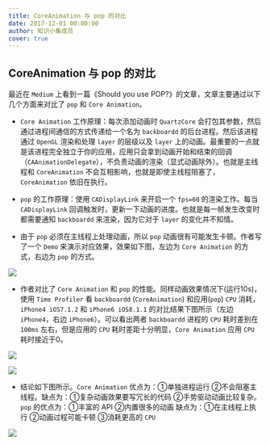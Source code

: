 ```yaml
---
title: CoreAnimation 与 pop 的对比
date: 2017-12-01 00:00:00
author: 知识小集成员
cover: true
---
```


CoreAnimation 与 pop 的对比
----

最近在 `Medium` 上看到一篇《Should you use POP?》的文章，文章主要通过以下几个方面来对比了 `pop` 和 `Core Animation`。

* `Core Animation` 工作原理：每次添加动画时 `QuartzCore` 会打包其参数，然后通过进程间通信的方式传递给一个名为 `backboardd` 的后台进程。然后该进程通过 `OpenGL` 渲染和处理 `layer` 的层级以及 `layer` 上的动画。最重要的一点就是该进程完全独立于你的应用，应用只会拿到动画开始和结束的回调（`CAAnimationDelegate`），不负责动画的渲染（显式动画除外）。也就是主线程和 `CoreAnimation` 不会互相影响，也就是即使主线程阻塞了，`CoreAnimation` 依旧在执行。

* `pop` 的工作原理：使用 `CADisplayLink` 来开启一个 `fps=60` 的渲染工作。每当 `CADisplayLink` 回调触发时，更新一下动画的进度。也就是每一帧发生改变时都需要通知 `backboardd` 来渲染，因为它对于 `layer` 的变化并不知情。

* 由于 `pop` 必须在主线程上处理动画，所以 `pop` 动画很有可能发生卡顿。作者写了一个 `Demo` 来演示对应效果，效果如下图，左边为 `Core Animation` 的方式，右边为 `pop` 的方式。

![](https://github.com/southpeak/iOS-tech-set/blob/master/images/2017/12/9-1.gif?raw=true)

* 作者对比了 `Core Animation` 和 `pop` 的性能。同样动画效果情况下(运行10s)，使用 `Time Profiler` 看 `backboardd` (`CoreAnimation`) 和应用(`pop`) `CPU` 消耗，`iPhone4 iOS7.1.2` 和 `iPhone6 iOS8.1.1` 的对比结果下图所示（左边 `iPhone4`，右边 `iPhone6`）。可以看出两者 `backboardd` 进程的 `CPU` 耗时差别在 `100ms` 左右，但是应用的 `CPU` 耗时差距十分明显，`Core Animation` 应用 `CPU` 耗时接近于0。

![](https://github.com/southpeak/iOS-tech-set/blob/master/images/2017/12/9-2.jpg?raw=true)

![](https://github.com/southpeak/iOS-tech-set/blob/master/images/2017/12/9-3.jpg?raw=true)

* 结论如下图所示。`Core Animation` 优点为：①单独进程运行 ②不会阻塞主线程。缺点为：①复杂动画效果要写冗长的代码 ②手势驱动动画比较复杂。 `pop` 的优点为：①丰富的 API ②内置很多的动画 缺点为：①在主线程上执行 ②动画过程可能卡顿 ③消耗更高的 `CPU`

![](https://github.com/southpeak/iOS-tech-set/blob/master/images/2017/12/9-4.jpg?raw=true)